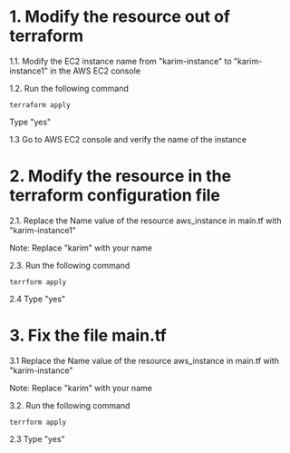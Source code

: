 # 1. Modify the resource out of terraform
1.1. Modify the EC2 instance name from "karim-instance" to "karim-instance1" in the AWS EC2 console

1.2. Run the following command
```
terraform apply
```
Type "yes"

1.3 Go to AWS EC2 console and verify the name of the instance

# 2. Modify the resource in the terraform configuration file
2.1. Replace the Name value of the resource aws_instance in main.tf with "karim-instance1"

Note: Replace "karim" with your name

2.3. Run the following command
```
terrform apply
```
2.4 Type "yes"

# 3. Fix the file main.tf
3.1 Replace the Name value of the resource aws_instance in main.tf with "karim-instance"

Note: Replace "karim" with your name

3.2. Run the following command
```
terrform apply
```
2.3 Type "yes"